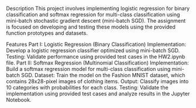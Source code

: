 Description
This project involves implementing logistic regression for binary classification and softmax regression for multi-class classification using mini-batch stochastic gradient descent (mini-batch SGD). The assignment is focused on developing and testing these models using the provided function prototypes and datasets.

Features
Part I: Logistic Regression (Binary Classification)
Implementation: Develop a logistic regression classifier optimized using mini-batch SGD.
Testing: Validate performance using provided test cases in the HW2.ipynb file.
Part II: Softmax Regression (Multinomial Classification)
Implementation: Build a softmax regression model for multi-class classification using mini-batch SGD.
Dataset: Train the model on the Fashion MNIST dataset, which contains 28x28-pixel images of clothing items.
Output: Classify images into 10 categories with probabilities for each class.
Testing: Validate the implementation using provided test cases and analyze results in the Jupyter Notebook.
